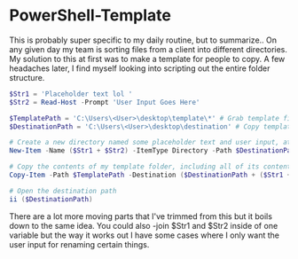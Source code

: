 # PowerShell-Template

This is probably super specific to my daily routine, but to summarize.. On any given day my team is sorting files from a client into different directories. My solution to this at first was to make a template for people to copy. A few headaches later, I find myself looking into scripting out the entire folder structure.

```PowerShell
$Str1 = 'Placeholder text lol '
$Str2 = Read-Host -Prompt 'User Input Goes Here'

$TemplatePath = 'C:\Users\<User>\desktop\template\*' # Grab template files from here
$DestinationPath = 'C:\Users\<User>\desktop\destination' # Copy template to here

# Create a new directory named some placeholder text and user input, at the destination path
New-Item -Name ($Str1 + $Str2) -ItemType Directory -Path $DestinationPath

# Copy the contents of my template folder, including all of its contents to the newly made directory
Copy-Item -Path $TemplatePath -Destination ($DestinationPath + ($Str1 + $Str2)) -Recurse

# Open the destination path
ii ($DestinationPath)
```

There are a lot more moving parts that I've trimmed from this but it boils down to the same idea. You could also -join $Str1 and $Str2 inside of one variable but the way it works out I have some cases where I only want the user input for renaming certain things.
